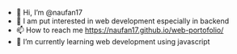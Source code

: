 - 👋 Hi, I’m @naufan17
- 👀 I am put interested in web development especially in backend
- 📫 How to reach me https://naufan17.github.io/web-portofolio/
- 🌱 I’m currently learning web development using javascript

<!-- - 💞️ I’m looking to collaborate on ... -->

<!---
naufan17/naufan17 is a ✨ special ✨ repository because its `README.md` (this file) appears on your GitHub profile.
You can click the Preview link to take a look at your changes.
--->
